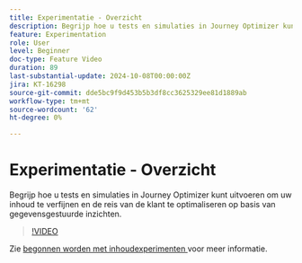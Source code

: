 ```yaml
---
title: Experimentatie - Overzicht
description: Begrijp hoe u tests en simulaties in Journey Optimizer kunt uitvoeren om uw inhoud te verfijnen en de reis van de klant te optimaliseren op basis van gegevensgestuurde inzichten.
feature: Experimentation
role: User
level: Beginner
doc-type: Feature Video
duration: 89
last-substantial-update: 2024-10-08T00:00:00Z
jira: KT-16298
source-git-commit: dde5bc9f9d453b5b3df8cc3625329ee81d1889ab
workflow-type: tm+mt
source-wordcount: '62'
ht-degree: 0%

---
```



# Experimentatie - Overzicht

Begrijp hoe u tests en simulaties in Journey Optimizer kunt uitvoeren om uw inhoud te verfijnen en de reis van de klant te optimaliseren op basis van gegevensgestuurde inzichten.

>[!VIDEO](https://video.tv.adobe.com/v/3434963/?learn=on)

Zie [ begonnen worden met inhoudexperimenten ](https://experienceleague.adobe.com/en/docs/journey-optimizer/using/content-management/content-experiment/get-started-experiment) voor meer informatie.
